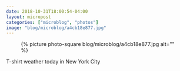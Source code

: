 ```yaml
---
date: 2018-10-31T18:00:54-04:00
layout: micropost
categories: ["microblog", "photos"]
image: "blog/microblog/a4cb18e877.jpg"
---
```


<figure class="photo">
  {% picture photo-square blog/microblog/a4cb18e877.jpg alt="" %}
</figure>


T-shirt weather today in New York City


